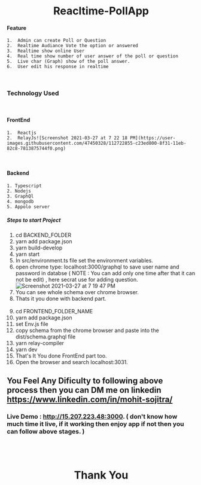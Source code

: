 <h1 align="center">Reacltime-PollApp</h1>



#### Feature
    1.  Admin can create Poll or Question
    2.  Realtime Audiance Vote the option or answered
    3.  Realtime show online User
    4.  Real time show number of user answer of the poll or question
    5.  Live char (Graph) show of the poll answer.
    6.  User edit his response in realtime
 
<br/>

### Technology Used
<br/>

  #### FrontEnd
    1.  Reactjs
    2.  RelayJs![Screenshot 2021-03-27 at 7 22 18 PM](https://user-images.githubusercontent.com/47450328/112722855-c23ed800-8f31-11eb-82c8-7813875744f0.png)

   
  <br/>
  
  #### Backend
    1. Typescript
    2. Nodejs
    3. GraphQl
    4. mongodb
    5. Appolo server

##### Steps to start Project
  1. cd BACKEND_FOLDER
  2. yarn add package.json
  3. yarn build-develop
  4. yarn start
  5. In src/environment.ts file set the environment variables.
  6. open chrome type: localhost:3000/graphql to save user name and password in databse ( NOTE : You can add only one time after that it can not be edit) , here secrat use for adding question.![Screenshot 2021-03-27 at 7 19 47 PM](https://user-images.githubusercontent.com/47450328/112722775-67a57c00-8f31-11eb-8862-8927dc4604de.png)
  7. You can see whole schema over chrome browser.
  8. Thats it you done with backend part.<br /><br/>
  9.  cd FRONTEND_FOLDER_NAME
  10.  yarn add package.json
  11.  set Env.js file
  12.  copy schema from the chrome browser and paste into the dist/schema.graphql file
  13.  yarn relay-compiler
  14.  yarn dev
  15.  That's It You done FrontEnd part too.
  16.  Open the browser and search localhost:3031. 
 
## You Feel Any Dificulty to following above process then you can DM me on linkedin https://www.linkedin.com/in/mohit-sojitra/

### Live Demo : http://15.207.223.48:3000.   ( don't know how much time it live, if it working then enjoy app if not then you can follow above stages. )

<br /><br />
<h1 align="center">  Thank You  </h1>
